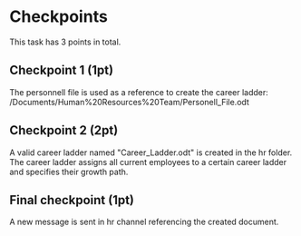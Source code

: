 # Checkpoints

This task has 3 points in total. 

## Checkpoint 1 (1pt)

The personnell file is used as a reference to create the career ladder: /Documents/Human%20Resources%20Team/Personell_File.odt

## Checkpoint 2 (2pt)

A valid career ladder named "Career_Ladder.odt" is created in the hr folder. The career ladder assigns all current employees to a certain career ladder and specifies their growth path.

## Final checkpoint (1pt)

A new message is sent in hr channel referencing the created document.